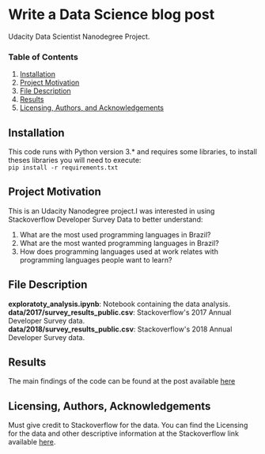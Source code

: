 # Write a Data Science blog post
Udacity Data Scientist Nanodegree Project.

### Table of Contents

1. [Installation](#installation)
2. [Project Motivation](#motivation)
3. [File Description](#files)
4. [Results](#results)
5. [Licensing, Authors, and Acknowledgements](#licensing)

## Installation <a name="installation"></a>

This code runs with Python version 3.* and requires some libraries, to install theses libraries you will need to execute: </br>
` pip install -r requirements.txt `

## Project Motivation <a name="motivation"></a>

This is an Udacity Nanodegree project.I was interested in using Stackoverflow Developer Survey Data to better understand:</br>
1. What are the most used programming languages in Brazil? </br>
2. What are the most wanted programming languages in Brazil? </br>
3. How does programming languages used at work relates with programming languages people want to learn? </br>

## File Description <a name="files"></a>

**exploratoty_analysis.ipynb**: Notebook containing the data analysis. </br>
**data/2017/survey_results_public.csv**: Stackoverflow's 2017 Annual Developer Survey data. </br>
**data/2018/survey_results_public.csv**: Stackoverflow's 2018 Annual Developer Survey data. </br>

## Results <a name="results"></a>
The main findings of the code can be found at the post available [here](https://medium.com/@ericvenarusso2/what-are-the-most-common-programming-languages-used-in-brazil-8d630b76df2f)

## Licensing, Authors, Acknowledgements<a name="licensing"></a>
Must give credit to Stackoverflow for the data. You can find the Licensing for the data and other descriptive information at the Stackoverflow link available [here](https://insights.stackoverflow.com/survey).
